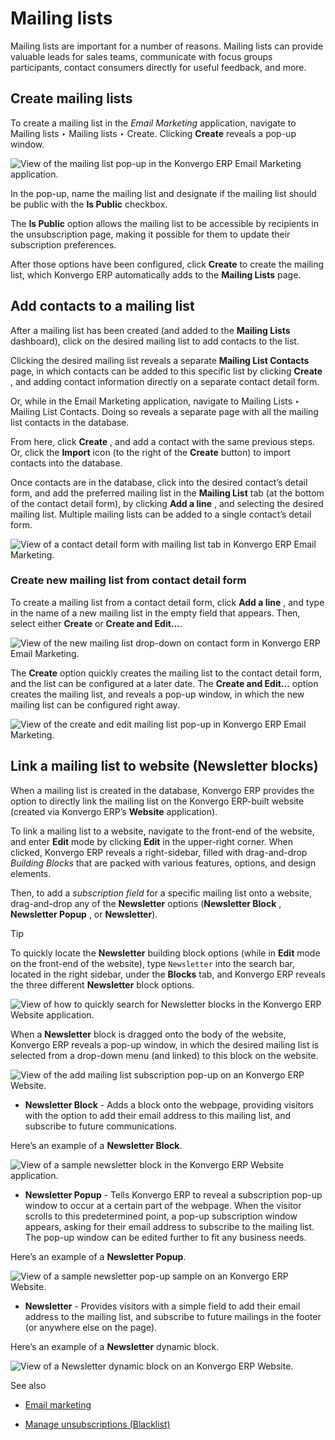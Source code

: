 # Mailing lists

Mailing lists are important for a number of reasons. Mailing lists can provide
valuable leads for sales teams, communicate with focus groups participants,
contact consumers directly for useful feedback, and more.

## Create mailing lists

To create a mailing list in the _Email Marketing_ application, navigate to
Mailing lists ‣ Mailing lists ‣ Create. Clicking **Create** reveals a pop-up
window.

![View of the mailing list pop-up in the Konvergo ERP Email Marketing
application.](../../../_images/new-mailing-list-popup.png)

In the pop-up, name the mailing list and designate if the mailing list should
be public with the **Is Public** checkbox.

The **Is Public** option allows the mailing list to be accessible by
recipients in the unsubscription page, making it possible for them to update
their subscription preferences.

After those options have been configured, click **Create** to create the
mailing list, which Konvergo ERP automatically adds to the **Mailing Lists** page.

## Add contacts to a mailing list

After a mailing list has been created (and added to the **Mailing Lists**
dashboard), click on the desired mailing list to add contacts to the list.

Clicking the desired mailing list reveals a separate **Mailing List Contacts**
page, in which contacts can be added to this specific list by clicking
**Create** , and adding contact information directly on a separate contact
detail form.

Or, while in the Email Marketing application, navigate to Mailing Lists ‣
Mailing List Contacts. Doing so reveals a separate page with all the mailing
list contacts in the database.

From here, click **Create** , and add a contact with the same previous steps.
Or, click the **Import** icon (to the right of the **Create** button) to
import contacts into the database.

Once contacts are in the database, click into the desired contact’s detail
form, and add the preferred mailing list in the **Mailing List** tab (at the
bottom of the contact detail form), by clicking **Add a line** , and selecting
the desired mailing list. Multiple mailing lists can be added to a single
contact’s detail form.

![View of a contact detail form with mailing list tab in Konvergo ERP Email
Marketing.](../../../_images/contact-form-mailing-list-tab.png)

### Create new mailing list from contact detail form

To create a mailing list from a contact detail form, click **Add a line** ,
and type in the name of a new mailing list in the empty field that appears.
Then, select either **Create** or **Create and Edit…**.

![View of the new mailing list drop-down on contact form in Konvergo ERP Email
Marketing.](../../../_images/new-list-dropdown-create-options.png)

The **Create** option quickly creates the mailing list to the contact detail
form, and the list can be configured at a later date. The **Create and Edit…**
option creates the mailing list, and reveals a pop-up window, in which the new
mailing list can be configured right away.

![View of the create and edit mailing list pop-up in Konvergo ERP Email
Marketing.](../../../_images/create-and-edit-mailing-list-popup.png)

## Link a mailing list to website (Newsletter blocks)

When a mailing list is created in the database, Konvergo ERP provides the option to
directly link the mailing list on the Konvergo ERP-built website (created via Konvergo ERP’s
**Website** application).

To link a mailing list to a website, navigate to the front-end of the website,
and enter **Edit** mode by clicking **Edit** in the upper-right corner. When
clicked, Konvergo ERP reveals a right-sidebar, filled with drag-and-drop _Building
Blocks_ that are packed with various features, options, and design elements.

Then, to add a _subscription field_ for a specific mailing list onto a
website, drag-and-drop any of the **Newsletter** options (**Newsletter Block**
, **Newsletter Popup** , or **Newsletter**).

<div class="alert alert-info">
<p class="alert-title">
Tip</p><p>To quickly locate the <b>Newsletter</b> building block options (while in <b>Edit</b>
mode on the front-end of the website), type <code>Newsletter</code> into the search bar, located in the
right sidebar, under the <b>Blocks</b> tab, and Konvergo ERP reveals the three different
<b>Newsletter</b> block options.</p>
<img alt="View of how to quickly search for Newsletter blocks in the Konvergo ERP Website application." class="align-center" src="../../../_images/newsletter-block-search.png"/>
</div>

When a **Newsletter** block is dragged onto the body of the website, Konvergo ERP
reveals a pop-up window, in which the desired mailing list is selected from a
drop-down menu (and linked) to this block on the website.

![View of the add mailing list subscription pop-up on an Konvergo ERP
Website.](../../../_images/add-mailing-list-popup-website.png)

  * **Newsletter Block** \- Adds a block onto the webpage, providing visitors with the option to add their email address to this mailing list, and subscribe to future communications.

Here’s an example of a **Newsletter Block**.

![View of a sample newsletter block in the Konvergo ERP Website
application.](../../../_images/newsletter-block-sample.png)

  * **Newsletter Popup** \- Tells Konvergo ERP to reveal a subscription pop-up window to occur at a certain part of the webpage. When the visitor scrolls to this predetermined point, a pop-up subscription window appears, asking for their email address to subscribe to the mailing list. The pop-up window can be edited further to fit any business needs.

Here’s an example of a **Newsletter Popup**.

![View of a sample newsletter pop-up sample on an Konvergo ERP
Website.](../../../_images/newsletter-popup-sample.png)

  * **Newsletter** \- Provides visitors with a simple field to add their email address to the mailing list, and subscribe to future mailings in the footer (or anywhere else on the page).

Here’s an example of a **Newsletter** dynamic block.

![View of a Newsletter dynamic block on an Konvergo ERP
Website.](../../../_images/newsletter-footer-block-sample.png)

<div class="alert alert-secondary">
<p class="alert-title">
See also</p><ul>
<li><p><a href="../email_marketing">Email marketing</a></p></li>
<li><p><a href="unsubscriptions">Manage unsubscriptions (Blacklist)</a></p></li>
</ul>
</div>

